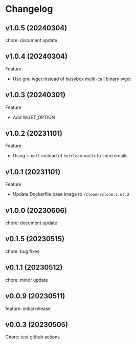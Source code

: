 # Changelog

## v1.0.5 (20240304)

chore: document update

## v1.0.4 (20240304)

Feature

- Use gnu wget instead of busybox multi-call binary wget

## v1.0.3 (20240301)

Feature

- Add WGET_OPTION

## v1.0.2 (20231101)

Feature

- Using `s-nail` instead of `heirloom-mailx` to send emails

## v1.0.1 (20231101)

Feature

- Update Dockerfile base image to `rclone/rclone:1.64.2`

## v1.0.0 (20230606)

chore: document update

## v0.1.5 (20230515)

chore: bug fixes

## v0.1.1 (20230512)

chore: minor update

## v0.0.9 (20230511)

feature: initial release

## v0.0.3 (20230505)

Chore: test github actions
